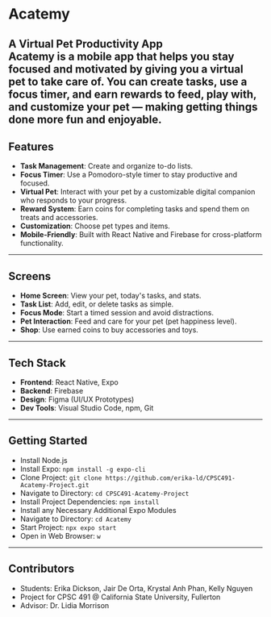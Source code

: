 # Acatemy  
**A Virtual Pet Productivity App**  
Acatemy is a mobile app that helps you stay focused and motivated by giving you a virtual pet to take care of. You can create tasks, use a focus timer, and earn rewards to feed, play with, and customize your pet — making getting things done more fun and enjoyable.
---
##  Features
- **Task Management**: Create and organize to-do lists.
- **Focus Timer**: Use a Pomodoro-style timer to stay productive and focused.
- **Virtual Pet**: Interact with your pet by a customizable digital companion who responds to your progress.
- **Reward System**: Earn coins for completing tasks and spend them on treats and accessories.
- **Customization**: Choose pet types and items.
- **Mobile-Friendly**: Built with React Native and Firebase for cross-platform functionality.
---
## Screens
- **Home Screen**: View your pet, today's tasks, and stats.
- **Task List**: Add, edit, or delete tasks as simple. 
- **Focus Mode**: Start a timed session and avoid distractions.
- **Pet Interaction**: Feed and care for your pet (pet happiness level).
- **Shop**: Use earned coins to buy accessories and toys.
---
## Tech Stack
- **Frontend**: React Native, Expo
- **Backend**: Firebase
- **Design**: Figma (UI/UX Prototypes)
- **Dev Tools**: Visual Studio Code, npm, Git
---
## Getting Started
- Install Node.js
- Install Expo: `npm install -g expo-cli`
- Clone Project: `git clone https://github.com/erika-ld/CPSC491-Acatemy-Project.git`
- Navigate to Directory: `cd CPSC491-Acatemy-Project`
- Install Project Dependencies: `npm install`
- Install any Necessary Additional Expo Modules
- Navigate to Directory: `cd Acatemy`
- Start Project: `npx expo start`
- Open in Web Browser: `w`
---
## Contributors
- Students: Erika Dickson, Jair De Orta, Krystal Anh Phan, Kelly Nguyen
- Project for CPSC 491 @ California State University, Fullerton
- Advisor: Dr. Lidia Morrison
